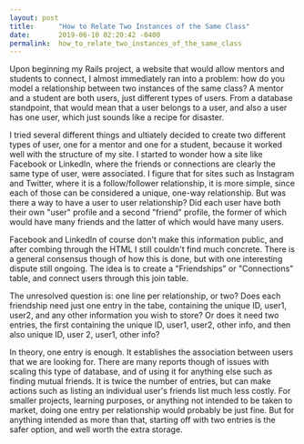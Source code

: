 ```yaml
---
layout: post
title:      "How to Relate Two Instances of the Same Class"
date:       2019-06-10 02:20:42 -0400
permalink:  how_to_relate_two_instances_of_the_same_class
---
```



Upon beginning my Rails project, a website that would allow mentors and students to connect, I almost immediately ran into a problem: how do you model a relationship between two instances of the same class? A mentor and a student are both users, just different types of users. From a database standpoint, that would mean that a user belongs to a user, and also a user has one user, which just sounds like a recipe for disaster.

I tried several different things and ultiately decided to create two different types of user, one for a mentor and one for a student, because it worked well with the structure of my site. I started to wonder how a site like Facebook or LinkedIn, where the friends or connections are clearly the same type of user, were associated. I figure that for sites such as Instagram and Twitter, where it is a follow/follower relationship, it is more simple, since each of those can be considered a unique, one-way relationship. But was there a way to have a user to user relationship? Did each user have both their own "user" profile and a second "friend" profile, the former of which would have many friends and the latter of which would have many users.

Facebook and LinkedIn of course don't make this information public, and after combing through the HTML I still couldn't find much concrete. There is a general consensus though of how this is done, but with one interesting dispute still ongoing. The idea is to create a "Friendships" or "Connections" table, and connect users through this join table.

The unresolved question is: one line per relationship, or two? Does each friendship need just one entry in the tabe, containing the unique ID, user1, user2, and any other information you wish to store? Or does it need two entries, the first containing the unique ID, user1, user2, other info, and then also unique ID, user 2, user1, other info?

In theory, one entry is enough. It establishes the association between users that we are looking for. There are many reports though of issues with scaling this type of database, and of using it for anything else such as finding mutual friends. It is twice the number of entries, but can make actions such as listing an individual user's friends list much less costly. For smaller projects, learning purposes, or anything not intended to be taken to market, doing one entry per relationship would probably be just fine. But for anything intended as more than that, starting off with two entries is the safer option, and well worth the extra storage. 
